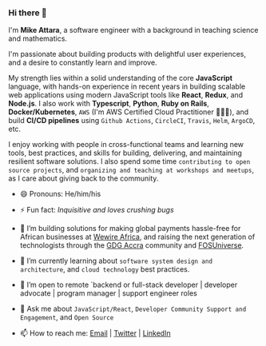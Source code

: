 ### Hi there 👋

I'm **Mike Attara**, a software engineer with a background in teaching science and mathematics.
 
I'm passionate about building products with delightful user experiences, and a desire to constantly learn and improve.

My strength lies within a solid understanding of the core **JavaScript** language, with hands-on experience in recent years in building scalable web applications using modern JavaScript tools like **React**, **Redux**, and **Node.js**. I also work with **Typescript**, **Python**, **Ruby on Rails**, **Docker/Kubernetes**, `AWS` (I'm AWS Certified Cloud Practitioner 👨🏾‍💻), and build **CI/CD pipelines** using `Github Actions`, `CircleCI`, `Travis`, `Helm`, `ArgoCD`, etc. 


I enjoy working with people in cross-functional teams and learning new tools, best practices, and skills for building, delivering, and maintaining resilient software solutions. I also spend some time `contributing to open source projects`, and `organizing and teaching at workshops and meetups`, as I care about giving back to the community.

- 😄  Pronouns: He/him/his

- ⚡  Fun fact: *Inquisitive and loves crushing bugs*

- 🔭  I’m building solutions for making global payments hassle-free for African businesses at [Wewire Africa](https://www.wewireafrica.com/), and raising the next generation of technologists through the [GDG Accra](https://gdg.community.dev/gdg-accra/) community and [FOSUniverse](https://fosuniverse.org).

- 🌱  I’m currently learning about `software system design and architecture`, and `cloud technology` best practices.

- 👯 I’m open to remote `backend or full-stack developer | developer advocate | program manager | support engineer roles

- 💬  Ask me about `JavaScript/React`, `Developer Community Support and Engagement`, and `Open Source`

- 📫  How to reach me:
  [Email](mailto:mpyebattara@gmail.com) | [Twitter](https://twitter.com/attaradev) | [LinkedIn](https://www.linkedin.com/in/attaradev)
